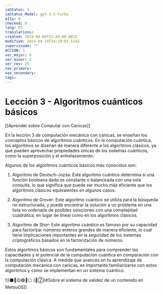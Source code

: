 ```yaml
---
iaStatus: 3
iaStatus_Model: gpt-3.5-turbo
a11y: 0
checked: 0
lang: ES
translations: 
created: 2024-04-06T23:49:00.081Z
modified: 2024-04-14T14:29:03.514Z
supervisado: ""
ACCION: S
ver_major: 0
ver_minor: 2
ver_rev: 25
nav_primary: 
nav_secondary: 
tags:
---
```

# Lección 3 - Algoritmos cuánticos básicos

[[Aprender sobre Computar con Canicas]]

En la lección 3 de computación mecánica con canicas, se enseñan los conceptos básicos de algoritmos cuánticos. En la computación cuántica, los algoritmos se diseñan de manera diferente a los algoritmos clásicos, ya que pueden aprovechar propiedades únicas de los sistemas cuánticos, como la superposición y el entrelazamiento.

Algunos de los algoritmos cuánticos básicos más conocidos son:

1. Algoritmo de Deutsch-Jozsa: Este algoritmo cuántico determina si una función booleana dada es constante o balanceada con una sola consulta, lo que significa que puede ser mucho más eficiente que los algoritmos clásicos equivalentes en algunos casos.

2. Algoritmo de Grover: Este algoritmo cuántico se utiliza para la búsqueda no estructurada, y puede encontrar la solución a un problema en una lista no ordenada de posibles soluciones con una complejidad cuadrática, en lugar de lineal como en los algoritmos clásicos.

3. Algoritmo de Shor: Este algoritmo cuántico es famoso por su capacidad para factorizar números enteros grandes de manera eficiente, lo cual tiene implicaciones importantes en la seguridad de los sistemas criptográficos basados en la factorización de números.

Estos algoritmos básicos son fundamentales para comprender las capacidades y el potencial de la computación cuántica en comparación con la computación clásica. A medida que avances en tu aprendizaje de computación mecánica con canicas, es importante familiarizarse con estos algoritmos y cómo se implementan en un sistema cuántico.

![[⚫🔴🟡🟢🔵⚪ (🔴②)#Sobre el sistema de validez de un contenido en MetsuOS]]
